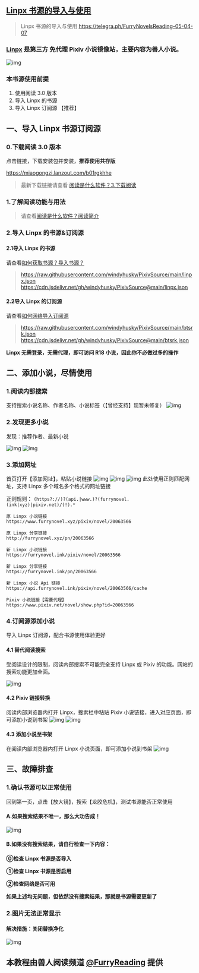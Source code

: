 ## [Linpx 书源的导入与使用](https://telegra.ph/FurryNovelsReading-05-04-07)
> Linpx 书源的导入与使用
> https://telegra.ph/FurryNovelsReading-05-04-07




### [Linpx](http://www.furrynovel.xyz/) 是第三方 免代理 Pixiv 小说镜像站，主要内容为**兽人小说**。

![img](https://telegra.ph/file/b42876352720a6f4b7515.png)


### 本书源使用前提
1. 使用阅读 3.0 版本
2. 导入 Linpx 的书源
3. 导入 Linpx 订阅源 【推荐】

## 一、导入 Linpx 书源订阅源
### 0.下载阅读 3.0 版本
点击链接，下载安装包并安装，**推荐使用共存版**

https://miaogongzi.lanzout.com/b01rgkhhe
> 最新下载链接请查看 [阅读是什么软件？3.下载阅读](./ReadMe.md#3.下载阅读)

### 1.了解阅读功能与用法
> 请查看[阅读是什么软件？阅读简介](./ReadMe.md)


### 2.导入 Linpx 的书源&订阅源
#### 2.1导入 Linpx 的书源
请查看[如何获取书源？导入书源？](./Import.md)
> https://raw.githubusercontent.com/windyhusky/PixivSource/main/linpx.json
> https://cdn.jsdelivr.net/gh/windyhusky/PixivSource@main/linpx.json


#### 2.2导入 Linpx 的订阅源
请查看[如何网络导入订阅源](./Import2.md)

> https://raw.githubusercontent.com/windyhusky/PixivSource/main/btsrk.json
> https://cdn.jsdelivr.net/gh/windyhusky/PixivSource@main/btsrk.json

**Linpx 无需登录，无需代理，即可访问 R18 小说，因此你不必做过多的操作**

## 二、添加小说，尽情使用
### 1.阅读内部搜索
支持搜索小说名称、作者名称、小说标签（【曾经支持】现暂未修复）
![img](./pic/SearchViaLegado.png)

### 2.发现更多小说
发现：推荐作者、最新小说

![img](./pic/DiscoverLinpx.png)
![img](./pic/DiscoverLinpxNewNovels.png)

### 3.添加网址
首页打开【添加网址】，粘贴小说链接
![img](./pic/AddBookViaUrl1.png)
![img](./pic/AddBookViaUrl2.png)
![img](./pic/AddBookViaUrl3.png)
此处使用正则匹配网址，支持 Linpx 多个域名多个格式的网址链接

正则规则：
`(https?://)?(api.|www.)?(furrynovel.(ink|xyz)|pixiv.net)/(!).*`
```
原 Linpx 小说链接
https://www.furrynovel.xyz/pixiv/novel/20063566

原 Linpx 分享链接
http://furrynovel.xyz/pn/20063566

新 Linpx 小说链接
https://furrynovel.ink/pixiv/novel/20063566

新 Linpx 分享链接
https://furrynovel.ink/pn/20063566

新 Linpx 小说 Api 链接
https://api.furrynovel.ink/pixiv/novel/20063566/cache

Pixiv 小说链接【需要代理】
https://www.pixiv.net/novel/show.php?id=20063566
```


### 4.订阅源添加小说
导入 Linpx 订阅源，配合书源使用体验更好
#### 4.1 替代阅读搜索
受阅读设计的限制，阅读内部搜索不可能完全支持 Linpx 或 Pixiv 的功能。网站的搜索功能更加全面。

![img](./pic/SearchViaLinpx.png)


#### 4.2 Pixiv 链接转换
阅读内部浏览器内打开 Linpx，搜索栏中粘贴 Pixiv 小说链接，进入对应页面，即可添加小说到书架
![img](./pic/LinpxConvertPixivUrl1.png)
![img](./pic/LinpxConvertPixivUrl2.png)


#### 4.3 添加小说至书架
在阅读内部浏览器内打开 Linpx 小说页面，即可添加小说到书架
![img](./pic/AddBookViaLinpx.png)


## 三、故障排查

### 1.确认书源可以正常使用

回到第一页，点击【放大镜】，搜索【龙胶危机】，测试书源能否正常使用

#### A.如果搜索结果不唯一，那么大功告成！

![img](https://telegra.ph/file/7a33b98d43b378f0ab59f.png)

#### B.如果没有搜索结果，请自行检查一下内容：

**⓪检查 Linpx 书源是否导入**

**①检查 Linpx 书源是否启用**

**②检查网络是否可用**

**如果上述均无问题，但依然没有搜索结果，那就是书源需要更新了**


### 2.图片无法正常显示

#### 解决措施：关闭替换净化
![img](./pic/ReplaceTurnOff.png)


## 本教程由兽人阅读频道 [@FurryReading](https://t.me/FurryReading) 提供
